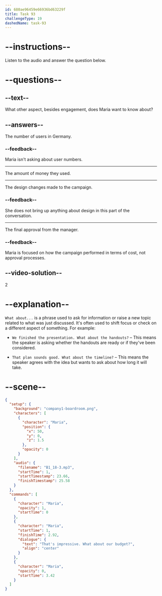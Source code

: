 ```yaml
---
id: 680ae96459e66936bd63229f
title: Task 93
challengeType: 19
dashedName: task-93
---
```


<!-- (Audio) Maria: That's impressive. What about our budget? -->

# --instructions--

Listen to the audio and answer the question below.

# --questions--

## --text--

What other aspect, besides engagement, does Maria want to know about?

## --answers--

The number of users in Germany.

### --feedback--

Maria isn't asking about user numbers.

---

The amount of money they used.

---

The design changes made to the campaign.

### --feedback--

She does not bring up anything about design in this part of the conversation.

---

The final approval from the manager.

### --feedback--

Maria is focused on how the campaign performed in terms of cost, not approval processes.

## --video-solution--

2

# --explanation--

`What about...` is a phrase used to ask for information or raise a new topic related to what was just discussed. It's often used to shift focus or check on a different aspect of something. For example:

- `We finished the presentation. What about the handouts?` – This means the speaker is asking whether the handouts are ready or if they've been considered.

- `That plan sounds good. What about the timeline?` – This means the speaker agrees with the idea but wants to ask about how long it will take.

# --scene--

```json
{
  "setup": {
    "background": "company1-boardroom.png",
    "characters": [
      {
        "character": "Maria",
        "position": {
          "x": 50,
          "y": 0,
          "z": 1.5
        },
        "opacity": 0
      }
    ],
    "audio": {
      "filename": "B1_18-3.mp3",
      "startTime": 1,
      "startTimestamp": 23.66,
      "finishTimestamp": 25.58
    }
  },
  "commands": [
    {
      "character": "Maria",
      "opacity": 1,
      "startTime": 0
    },
    {
      "character": "Maria",
      "startTime": 1,
      "finishTime": 2.92,
      "dialogue": {
        "text": "That's impressive. What about our budget?",
        "align": "center"
      }
    },
    {
      "character": "Maria",
      "opacity": 0,
      "startTime": 3.42
    }
  ]
}
```
